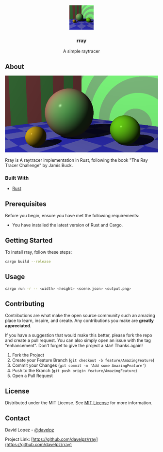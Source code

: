 
<br/>
<div align="center">
<img src="https://raw.githubusercontent.com/davelpz/rray/master/project_icon.png" alt="Logo" width="80" height="80">
<h3 align="center">rray</h3>
<p align="center">
A simple raytracer
</p>
</div>

## About

![Product Screenshot](https://raw.githubusercontent.com/davelpz/rray/master/example1.png)

Rray is A raytracer implementation in Rust, following the book  "The Ray Tracer Challenge" by Jamis Buck.
### Built With

- [Rust](https://www.rust-lang.org/)

## Prerequisites

Before you begin, ensure you have met the following requirements:
* You have installed the latest version of Rust and Cargo.

## Getting Started

To install rray, follow these steps:

```bash
cargo build --release
```

## Usage

```bash
cargo run -r -- <width> <height> <scene.json> <output.png>
```

## Contributing

Contributions are what make the open source community such an amazing place to learn, inspire, and create. Any contributions you make are **greatly appreciated**.

If you have a suggestion that would make this better, please fork the repo and create a pull request. You can also simply open an issue with the tag "enhancement".
Don't forget to give the project a star! Thanks again!

1. Fork the Project
2. Create your Feature Branch (`git checkout -b feature/AmazingFeature`)
3. Commit your Changes (`git commit -m 'Add some AmazingFeature'`)
4. Push to the Branch (`git push origin feature/AmazingFeature`)
5. Open a Pull Request
## License

Distributed under the MIT License. See [MIT License](https://opensource.org/licenses/MIT) for more information.
## Contact

David Lopez - [@davelpz](https://twitter.com/dlopez)

Project Link: [https://github.com/davelpz/rray](https://github.com/davelpz/rray)
